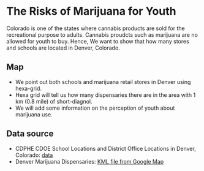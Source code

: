 # The Risks of Marijuana for Youth
Colorado is one of the states where cannabis products are sold for the recreational purpose to adults. Cannabis proudcts such as marijuana are no allowed for youth to buy. Hence, We want to show that how many stores and schools are located in Denver, Colorado.

## Map
- We point out both schools and marijuana retail stores in Denver using hexa-grid.
- Hexa grid will tell us how many dispensaries there are in the area with 1 km (0.8 mile) of short-diagnol.
- We will add some information on the perception of youth about marijuana use.

## Data source
- CDPHE CDOE School Locations and District Office Locations in Denver, Colorado: <a href="https://data-cdphe.opendata.arcgis.com/datasets/fec1a4755e7f454389dcd18e183c8e08_0/explore?location=39.008259%2C-105.547550%2C7.97&showTable=true" target="blank"> data </a>
- Denver Marijuana Dispensaries: <a href="https://www.google.com/maps/d/u/0/viewer?ie=UTF8&hl=en&msa=0&t=h&z=10&mid=1x7m0sPPdIli-Ty_5Lxf34Xjuxjk&ll=39.65969552327912%2C-104.9889105" target=blank> KML file from Google Map </a>

